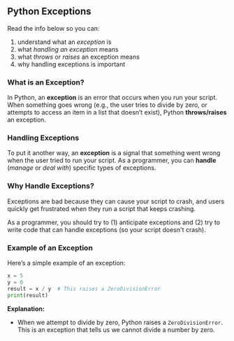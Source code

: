 ## Python Exceptions

Read the info below so you can:

1. understand what an *exception* is
2. what *handling an exception* means
3. what *throws* or *raises* an exception means
4. why handling exceptions is important

### What is an Exception?

In Python, an **exception** is an error that occurs when you run your script. When something goes wrong (e.g., the user tries to divide by zero, or attempts to access an item in a list that doesn’t exist), Python **throws/raises** an exception. 

### Handling Exceptions

To put it another way, an **exception** is a signal that something went wrong when the user tried to run your script.  As a programmer, you can **handle** (*manage* or *deal with*) specific types of exceptions.

### Why Handle Exceptions?

Exceptions are bad because they can cause your script to crash, and users quickly get frustrated when they run a script that keeps crashing.

As a programmer, you should try to (1) anticipate exceptions and (2) try to write code that can handle exceptions (so your script doesn't crash).

### Example of an Exception

Here’s a simple example of an exception:

```python
x = 5
y = 0
result = x / y  # This raises a ZeroDivisionError
print(result)
```

**Explanation:**
- When we attempt to divide by zero, Python raises a `ZeroDivisionError`. This is an exception that tells us we cannot divide a number by zero.

